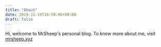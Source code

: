 ```yaml
---
title: "About"
date: 2019-11-16T16:50:50+08:00
draft: false
---
```


Hi, welcome to MrSheep's personal blog.
To know more about me, visit [mrsheep.xyz](https://mrsheep.xyz)

